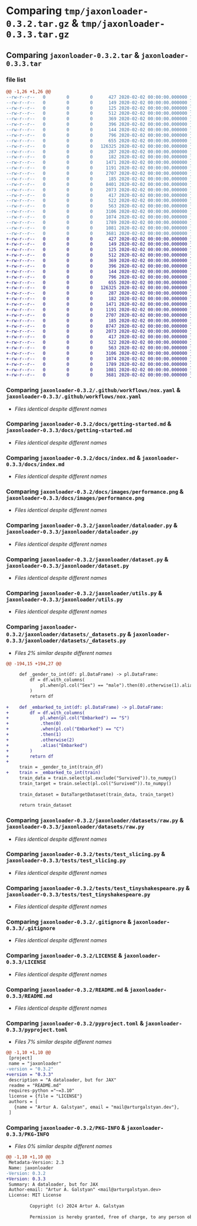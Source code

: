 # Comparing `tmp/jaxonloader-0.3.2.tar.gz` & `tmp/jaxonloader-0.3.3.tar.gz`

## Comparing `jaxonloader-0.3.2.tar` & `jaxonloader-0.3.3.tar`

### file list

```diff
@@ -1,26 +1,26 @@
--rw-r--r--   0        0        0      427 2020-02-02 00:00:00.000000 jaxonloader-0.3.2/.pre-commit-config.yaml
--rw-r--r--   0        0        0      149 2020-02-02 00:00:00.000000 jaxonloader-0.3.2/mkdocs.yml
--rw-r--r--   0        0        0      125 2020-02-02 00:00:00.000000 jaxonloader-0.3.2/noxfile.py
--rw-r--r--   0        0        0      512 2020-02-02 00:00:00.000000 jaxonloader-0.3.2/.github/workflows/nox.yaml
--rw-r--r--   0        0        0      369 2020-02-02 00:00:00.000000 jaxonloader-0.3.2/.github/workflows/pre_commit.yaml
--rw-r--r--   0        0        0      396 2020-02-02 00:00:00.000000 jaxonloader-0.3.2/docs/api.md
--rw-r--r--   0        0        0      144 2020-02-02 00:00:00.000000 jaxonloader-0.3.2/docs/future.md
--rw-r--r--   0        0        0      796 2020-02-02 00:00:00.000000 jaxonloader-0.3.2/docs/getting-started.md
--rw-r--r--   0        0        0      655 2020-02-02 00:00:00.000000 jaxonloader-0.3.2/docs/index.md
--rw-r--r--   0        0        0   126325 2020-02-02 00:00:00.000000 jaxonloader-0.3.2/docs/images/performance.png
--rw-r--r--   0        0        0      287 2020-02-02 00:00:00.000000 jaxonloader-0.3.2/jaxonloader/__init__.py
--rw-r--r--   0        0        0      182 2020-02-02 00:00:00.000000 jaxonloader-0.3.2/jaxonloader/config.py
--rw-r--r--   0        0        0     1471 2020-02-02 00:00:00.000000 jaxonloader-0.3.2/jaxonloader/dataloader.py
--rw-r--r--   0        0        0     1191 2020-02-02 00:00:00.000000 jaxonloader-0.3.2/jaxonloader/dataset.py
--rw-r--r--   0        0        0     2707 2020-02-02 00:00:00.000000 jaxonloader-0.3.2/jaxonloader/utils.py
--rw-r--r--   0        0        0      185 2020-02-02 00:00:00.000000 jaxonloader-0.3.2/jaxonloader/datasets/__init__.py
--rw-r--r--   0        0        0     8401 2020-02-02 00:00:00.000000 jaxonloader-0.3.2/jaxonloader/datasets/_datasets.py
--rw-r--r--   0        0        0     2073 2020-02-02 00:00:00.000000 jaxonloader-0.3.2/jaxonloader/datasets/raw.py
--rw-r--r--   0        0        0      417 2020-02-02 00:00:00.000000 jaxonloader-0.3.2/tests/test_mnist.py
--rw-r--r--   0        0        0      522 2020-02-02 00:00:00.000000 jaxonloader-0.3.2/tests/test_slicing.py
--rw-r--r--   0        0        0      563 2020-02-02 00:00:00.000000 jaxonloader-0.3.2/tests/test_tinyshakespeare.py
--rw-r--r--   0        0        0     3106 2020-02-02 00:00:00.000000 jaxonloader-0.3.2/.gitignore
--rw-r--r--   0        0        0     1074 2020-02-02 00:00:00.000000 jaxonloader-0.3.2/LICENSE
--rw-r--r--   0        0        0     1789 2020-02-02 00:00:00.000000 jaxonloader-0.3.2/README.md
--rw-r--r--   0        0        0     1081 2020-02-02 00:00:00.000000 jaxonloader-0.3.2/pyproject.toml
--rw-r--r--   0        0        0     3681 2020-02-02 00:00:00.000000 jaxonloader-0.3.2/PKG-INFO
+-rw-r--r--   0        0        0      427 2020-02-02 00:00:00.000000 jaxonloader-0.3.3/.pre-commit-config.yaml
+-rw-r--r--   0        0        0      149 2020-02-02 00:00:00.000000 jaxonloader-0.3.3/mkdocs.yml
+-rw-r--r--   0        0        0      125 2020-02-02 00:00:00.000000 jaxonloader-0.3.3/noxfile.py
+-rw-r--r--   0        0        0      512 2020-02-02 00:00:00.000000 jaxonloader-0.3.3/.github/workflows/nox.yaml
+-rw-r--r--   0        0        0      369 2020-02-02 00:00:00.000000 jaxonloader-0.3.3/.github/workflows/pre_commit.yaml
+-rw-r--r--   0        0        0      396 2020-02-02 00:00:00.000000 jaxonloader-0.3.3/docs/api.md
+-rw-r--r--   0        0        0      144 2020-02-02 00:00:00.000000 jaxonloader-0.3.3/docs/future.md
+-rw-r--r--   0        0        0      796 2020-02-02 00:00:00.000000 jaxonloader-0.3.3/docs/getting-started.md
+-rw-r--r--   0        0        0      655 2020-02-02 00:00:00.000000 jaxonloader-0.3.3/docs/index.md
+-rw-r--r--   0        0        0   126325 2020-02-02 00:00:00.000000 jaxonloader-0.3.3/docs/images/performance.png
+-rw-r--r--   0        0        0      287 2020-02-02 00:00:00.000000 jaxonloader-0.3.3/jaxonloader/__init__.py
+-rw-r--r--   0        0        0      182 2020-02-02 00:00:00.000000 jaxonloader-0.3.3/jaxonloader/config.py
+-rw-r--r--   0        0        0     1471 2020-02-02 00:00:00.000000 jaxonloader-0.3.3/jaxonloader/dataloader.py
+-rw-r--r--   0        0        0     1191 2020-02-02 00:00:00.000000 jaxonloader-0.3.3/jaxonloader/dataset.py
+-rw-r--r--   0        0        0     2707 2020-02-02 00:00:00.000000 jaxonloader-0.3.3/jaxonloader/utils.py
+-rw-r--r--   0        0        0      185 2020-02-02 00:00:00.000000 jaxonloader-0.3.3/jaxonloader/datasets/__init__.py
+-rw-r--r--   0        0        0     8747 2020-02-02 00:00:00.000000 jaxonloader-0.3.3/jaxonloader/datasets/_datasets.py
+-rw-r--r--   0        0        0     2073 2020-02-02 00:00:00.000000 jaxonloader-0.3.3/jaxonloader/datasets/raw.py
+-rw-r--r--   0        0        0      417 2020-02-02 00:00:00.000000 jaxonloader-0.3.3/tests/test_mnist.py
+-rw-r--r--   0        0        0      522 2020-02-02 00:00:00.000000 jaxonloader-0.3.3/tests/test_slicing.py
+-rw-r--r--   0        0        0      563 2020-02-02 00:00:00.000000 jaxonloader-0.3.3/tests/test_tinyshakespeare.py
+-rw-r--r--   0        0        0     3106 2020-02-02 00:00:00.000000 jaxonloader-0.3.3/.gitignore
+-rw-r--r--   0        0        0     1074 2020-02-02 00:00:00.000000 jaxonloader-0.3.3/LICENSE
+-rw-r--r--   0        0        0     1789 2020-02-02 00:00:00.000000 jaxonloader-0.3.3/README.md
+-rw-r--r--   0        0        0     1081 2020-02-02 00:00:00.000000 jaxonloader-0.3.3/pyproject.toml
+-rw-r--r--   0        0        0     3681 2020-02-02 00:00:00.000000 jaxonloader-0.3.3/PKG-INFO
```

### Comparing `jaxonloader-0.3.2/.github/workflows/nox.yaml` & `jaxonloader-0.3.3/.github/workflows/nox.yaml`

 * *Files identical despite different names*

### Comparing `jaxonloader-0.3.2/docs/getting-started.md` & `jaxonloader-0.3.3/docs/getting-started.md`

 * *Files identical despite different names*

### Comparing `jaxonloader-0.3.2/docs/index.md` & `jaxonloader-0.3.3/docs/index.md`

 * *Files identical despite different names*

### Comparing `jaxonloader-0.3.2/docs/images/performance.png` & `jaxonloader-0.3.3/docs/images/performance.png`

 * *Files identical despite different names*

### Comparing `jaxonloader-0.3.2/jaxonloader/dataloader.py` & `jaxonloader-0.3.3/jaxonloader/dataloader.py`

 * *Files identical despite different names*

### Comparing `jaxonloader-0.3.2/jaxonloader/dataset.py` & `jaxonloader-0.3.3/jaxonloader/dataset.py`

 * *Files identical despite different names*

### Comparing `jaxonloader-0.3.2/jaxonloader/utils.py` & `jaxonloader-0.3.3/jaxonloader/utils.py`

 * *Files identical despite different names*

### Comparing `jaxonloader-0.3.2/jaxonloader/datasets/_datasets.py` & `jaxonloader-0.3.3/jaxonloader/datasets/_datasets.py`

 * *Files 2% similar despite different names*

```diff
@@ -194,15 +194,27 @@
 
     def _gender_to_int(df: pl.DataFrame) -> pl.DataFrame:
         df = df.with_columns(
             pl.when(pl.col("Sex") == "male").then(0).otherwise(1).alias("Sex")
         )
         return df
 
+    def _embarked_to_int(df: pl.DataFrame) -> pl.DataFrame:
+        df = df.with_columns(
+            pl.when(pl.col("Embarked") == "S")
+            .then(0)
+            .when(pl.col("Embarked") == "C")
+            .then(1)
+            .otherwise(2)
+            .alias("Embarked")
+        )
+        return df
+
     train = _gender_to_int(train_df)
+    train = _embarked_to_int(train)
     train_data = train.select(pl.exclude("Survived")).to_numpy()
     train_target = train.select(pl.col("Survived")).to_numpy()
 
     train_dataset = DataTargetDataset(train_data, train_target)
 
     return train_dataset
```

### Comparing `jaxonloader-0.3.2/jaxonloader/datasets/raw.py` & `jaxonloader-0.3.3/jaxonloader/datasets/raw.py`

 * *Files identical despite different names*

### Comparing `jaxonloader-0.3.2/tests/test_slicing.py` & `jaxonloader-0.3.3/tests/test_slicing.py`

 * *Files identical despite different names*

### Comparing `jaxonloader-0.3.2/tests/test_tinyshakespeare.py` & `jaxonloader-0.3.3/tests/test_tinyshakespeare.py`

 * *Files identical despite different names*

### Comparing `jaxonloader-0.3.2/.gitignore` & `jaxonloader-0.3.3/.gitignore`

 * *Files identical despite different names*

### Comparing `jaxonloader-0.3.2/LICENSE` & `jaxonloader-0.3.3/LICENSE`

 * *Files identical despite different names*

### Comparing `jaxonloader-0.3.2/README.md` & `jaxonloader-0.3.3/README.md`

 * *Files identical despite different names*

### Comparing `jaxonloader-0.3.2/pyproject.toml` & `jaxonloader-0.3.3/pyproject.toml`

 * *Files 7% similar despite different names*

```diff
@@ -1,10 +1,10 @@
 [project]
 name = "jaxonloader"
-version = "0.3.2"
+version = "0.3.3"
 description = "A dataloader, but for JAX"
 readme = "README.md"
 requires-python ="~=3.10"
 license = {file = "LICENSE"}
 authors = [
   {name = "Artur A. Galstyan", email = "mail@arturgalstyan.dev"},
 ]
```

### Comparing `jaxonloader-0.3.2/PKG-INFO` & `jaxonloader-0.3.3/PKG-INFO`

 * *Files 0% similar despite different names*

```diff
@@ -1,10 +1,10 @@
 Metadata-Version: 2.3
 Name: jaxonloader
-Version: 0.3.2
+Version: 0.3.3
 Summary: A dataloader, but for JAX
 Author-email: "Artur A. Galstyan" <mail@arturgalstyan.dev>
 License: MIT License
         
         Copyright (c) 2024 Artur A. Galstyan
         
         Permission is hereby granted, free of charge, to any person obtaining a copy
```

